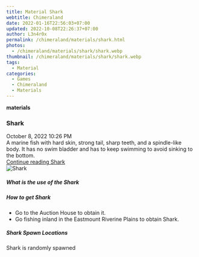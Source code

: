 ```yaml
---
title: Material Shark
webtitle: Chimeraland
date: 2022-01-16T22:56:03+07:00
updated: 2022-10-08T22:26:37+07:00
author: L3n4r0x
permalink: /chimeraland/materials/shark.html
photos:
  - /chimeraland/materials/shark/shark.webp
thumbnail: /chimeraland/materials/shark/shark.webp
tags:
  - Material
categories:
  - Games
  - Chimeraland
  - Materials
---
```


<section id="bootstrap-wrapper">
  <link
    rel="stylesheet"
    href="https://cdn.statically.io/gh/dimaslanjaka/Web-Manajemen/40ac3225/css/bootstrap-4.5-wrapper.css"
  />
  <div
    class="row g-0 border rounded overflow-hidden flex-md-row mb-4 shadow-sm position-relative"
  >
    <div class="col p-4 d-flex flex-column position-static">
      <strong class="d-inline-block mb-2 text-success">materials</strong>
      <h3 class="mb-0">Shark</h3>
      <div class="mb-1 text-muted">October 8, 2022 10:26 PM</div>
      <div class="mb-2 border p-1">
        A marine fish with hard skin, strong tail, sharp teeth, and a
        spindle-like body. It has no swim bladder and has to keep swimming to
        avoid sinking to the bottom.
      </div>
      <a href="/chimeraland/materials/shark.html" class="stretched-link d-none"
        >Continue reading Shark</a
      >
    </div>
    <div class="col-auto d-none d-lg-block">
      <img src="/chimeraland/materials/shark/shark.webp" alt="Shark" />
    </div>
  </div>
  <div class="row">
    <div class="col-lg-6 col-12 mb-2">
      <div class="card">
        <div class="card-body">
          <h5 class="card-title">What is the use of the Shark</h5>
          <div class="card-text"><ul></ul></div>
        </div>
      </div>
    </div>
    <div class="col-lg-6 col-12 mb-2">
      <div class="card">
        <div class="card-body">
          <h5 class="card-title">How to get Shark</h5>
          <div class="card-text">
            <ul>
              <li>Go to the Auction House to obtain it.</li>
              <li>
                Go fishing inland in the Eastmount Riverine Plains to obtain
                Shark.
              </li>
            </ul>
          </div>
        </div>
      </div>
    </div>
    <div class="col-12 mb-2">
      <h5>Shark Spawn Locations</h5>
      <p>Shark is randomly spawned</p>
    </div>
  </div>
</section>